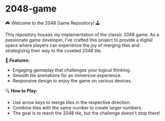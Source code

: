 # 2048-game

🎮 Welcome to the 2048 Game Repository! 🕹️

This repository houses my implementation of the classic 2048 game. As a passionate game developer, I've crafted this project to provide a digital space where players can experience the joy of merging tiles and strategizing their way to the coveted 2048 tile.

🚀 **Features:**

- Engaging gameplay that challenges your logical thinking.
- Smooth tile animations for an immersive experience.
- Responsive design to enjoy the game on various devices.

🔍 **How to Play:**

- Use arrow keys to merge tiles in the respective direction.
- Combine tiles with the same number to create larger numbers.
- The goal is to reach the 2048 tile, but the challenge doesn't stop there!
